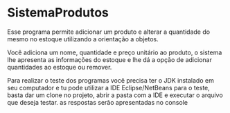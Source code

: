 # SistemaProdutos

Esse programa permite adicionar um produto e alterar a quantidade do mesmo no estoque utilizando a orientação a objetos.

Você adiciona um nome, quantidade e preço unitário ao produto, o sistema lhe apresenta as informações do estoque e lhe dá a opção de adicionar quantidades ao estoque ou remover.

Para realizar o teste dos programas você precisa ter o JDK instalado em seu computador e tu pode utilizar a IDE Eclipse/NetBeans para o teste, basta dar um clone no projeto, abrir a pasta com a IDE e executar o arquivo que deseja testar. as respostas serão apresentadas no console


